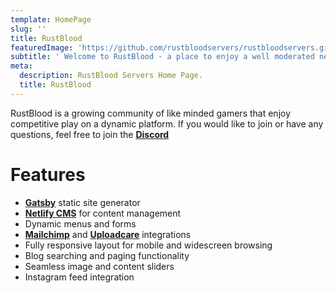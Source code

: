 ```yaml
---
template: HomePage
slug: ''
title: RustBlood
featuredImage: 'https://github.com/rustbloodservers/rustbloodservers.github.io/raw/master/img/header.jpg'
subtitle: ' Welcome to RustBlood - a place to enjoy a well moderated network of Rust servers.'
meta:
  description: RustBlood Servers Home Page.
  title: RustBlood
---
```

RustBlood is a growing community of like minded gamers that enjoy competitive play on a dynamic platform. If you would like to join or have any questions, feel free to join the **[Discord](https://discord.gg/bzT9Euc)**

# Features

* **[Gatsby](https://gatsbyjs.org)** static site generator
* **[Netlify CMS](https://github.com/netlify/netlify-cms)** for content management
* Dynamic menus and forms
* **[Mailchimp](http://mailchimp.com)** and **[Uploadcare](https://uploadcare.com)** integrations
* Fully responsive layout for mobile and widescreen browsing
* Blog searching and paging functionality
* Seamless image and content sliders
* Instagram feed integration
